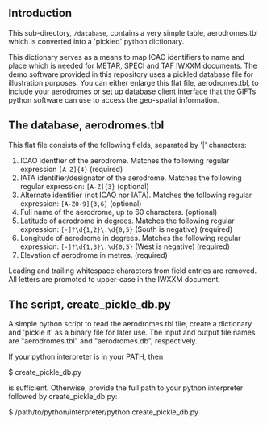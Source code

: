 Introduction
------------

This sub-directory, `/database`, contains a very simple table, aerodromes.tbl which is converted into a 'pickled'
python dictionary.

This dictionary serves as a means to map ICAO identifiers to name and place which is needed for METAR, SPECI
and TAF IWXXM documents. The demo software provided in this repository uses a pickled database file for
illustration purposes. You can either enlarge this flat file, aerodromes.tbl, to include your aerodromes or set
up database client interface that the GIFTs python software can use to access the geo-spatial information.

The database, aerodromes.tbl
----------------------------
This flat file consists of the following fields, separated by '|' characters:

1. ICAO identfier of the aerodrome.  Matches the following regular expression `[A-Z]{4}` (required)
2. IATA identifier/designator of the aerodrome. Matches the following regular expression: `[A-Z]{3}` (optional)
3. Alternate identifier (not ICAO nor IATA). Matches the following regular expression: `[A-Z0-9]{3,6}` (optional) 
4. Full name of the aerodrome, up to 60 characters. (optional)
5. Latitude of aerodrome in degrees.  Matches the following regular expression: `[-]?\d{1,2}\.\d{0,5}` (South is negative) (required)
6. Longitude of aerodrome in degrees.  Matches the following regular expression: `[-]?\d{1,3}\.\d{0,5}` (West is negative) (required)
7. Elevation of aerodrome in metres. (required)

Leading and trailing whitespace characters from field entries are removed. All letters are promoted to upper-case
in the IWXXM document.

The script, create_pickle_db.py
--------------------------------
A simple python script to read the aerodromes.tbl file, create a dictionary and 'pickle it' as a binary file
for later use.  The input and output file names are "aerodromes.tbl" and "aerodromes.db", respectively.

If your python interpreter is in your PATH, then

   $ create_pickle_db.py

is sufficient.  Otherwise, provide the full path to your python interpreter followed by create_pickle_db.py:

   $ /path/to/python/interpreter/python create_pickle_db.py
